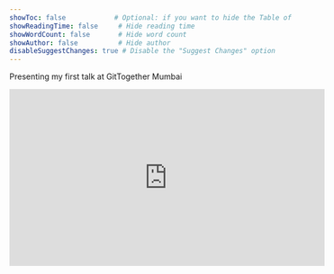 ```yaml
---
showToc: false            # Optional: if you want to hide the Table of Contents
showReadingTime: false     # Hide reading time
showWordCount: false       # Hide word count
showAuthor: false          # Hide author
disableSuggestChanges: true # Disable the "Suggest Changes" option
---
```



Presenting my first talk at GitTogether Mumbai 


<iframe width="560" height="315" src="https://www.youtube.com/embed/j_D0SG0yMEk?si=ZmsUPh1ULTEIZ05r" frameborder="0" allow="accelerometer; autoplay; clipboard-write; encrypted-media; gyroscope; picture-in-picture" allowfullscreen></iframe>



<!-- Add your Google AdSense code here -->
<div class="ad-container">
  <script async src="https://pagead2.googlesyndication.com/pagead/js/adsbygoogle.js?client=ca-pub-2302368617040456"
          crossorigin="anonymous"></script>
  <ins class="adsbygoogle"
      style="display:block"
      data-ad-client="ca-pub-2302368617040456"
      data-ad-slot="9954624138"
      data-ad-format="auto"
      data-full-width-responsive="true"></ins>
  <script>
      (adsbygoogle = window.adsbygoogle || []).push({});
  </script>
</div>
